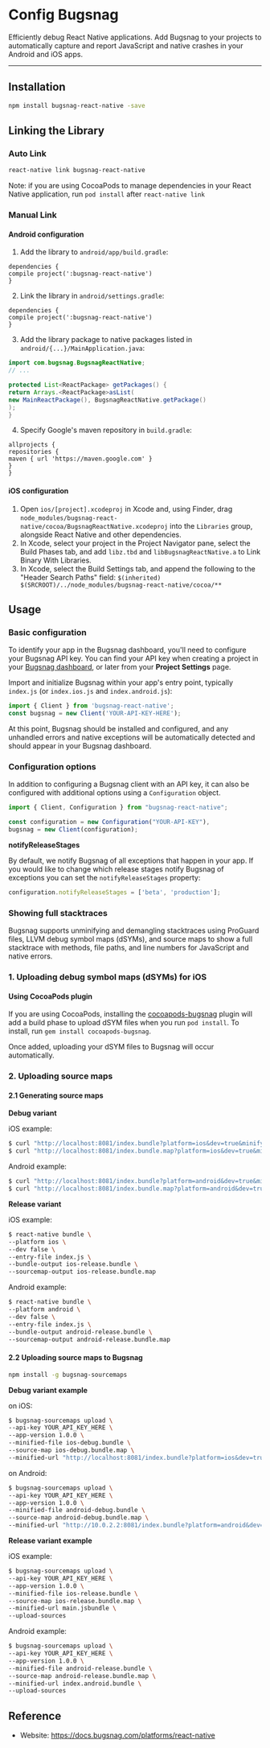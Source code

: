 # Config Bugsnag

Efficiently debug React Native applications. Add Bugsnag to your projects to automatically capture and report JavaScript and native crashes in your Android and iOS apps.

---

## Installation

```bash
npm install bugsnag-react-native -save
```

## Linking the Library

### Auto Link

```bash
react-native link bugsnag-react-native
```

Note: if you are using CocoaPods to manage dependencies in your React Native application, run `pod install` after `react-native link`

### Manual Link

#### Android configuration

1. Add the library to `android/app/build.gradle`:

```
dependencies {
compile project(':bugsnag-react-native')
}
```
2. Link the library in `android/settings.gradle`:

```
dependencies {
compile project(':bugsnag-react-native')
}
```
3.  Add the library package to native packages listed in 
`android/{...}/MainApplication.java`:

```java
import com.bugsnag.BugsnagReactNative;
// ...

protected List<ReactPackage> getPackages() {
return Arrays.<ReactPackage>asList(
new MainReactPackage(), BugsnagReactNative.getPackage()
);
}
```
4. Specify Google's maven repository in `build.gradle`:

```
allprojects {
repositories {
maven { url 'https://maven.google.com' }
}
}
```

#### iOS configuration

1. Open `ios/[project].xcodeproj` in Xcode and, using Finder, drag `node_modules/bugsnag-react-native/cocoa/BugsnagReactNative.xcodeproj` into the `Libraries` group, alongside React Native and other dependencies.
2. In Xcode, select your project in the Project Navigator pane, select the Build Phases tab, and add `libz.tbd` and `libBugsnagReactNative.a` to Link Binary With Libraries.
3. In Xcode, select the Build Settings tab, and append the following to the "Header Search Paths" field: `$(inherited) $(SRCROOT)/../node_modules/bugsnag-react-native/cocoa/**`

## Usage

### Basic configuration

To identify your app in the Bugsnag dashboard, you'll need to configure your Bugsnag API key. You can find your API key when creating a project in your [Bugsnag dashboard](https://app.bugsnag.com/), or later from your **Project Settings** page.

Import and initialize Bugsnag within your app's entry point, typically `index.js` (or `index.ios.js` and `index.android.js`):

```js
import { Client } from 'bugsnag-react-native';
const bugsnag = new Client('YOUR-API-KEY-HERE');
```

At this point, Bugsnag should be installed and configured, and any unhandled errors and native exceptions will be automatically detected and should appear in your Bugsnag dashboard.

### Configuration options

In addition to configuring a Bugsnag client with an API key, it can also be configured with additional options using a `Configuration` object.

```js
import { Client, Configuration } from "bugsnag-react-native";

const configuration = new Configuration("YOUR-API-KEY"),
bugsnag = new Client(configuration);
```

**notifyReleaseStages**

By default, we notify Bugsnag of all exceptions that happen in your app. If you would like to change which release stages notify Bugsnag of exceptions you can set the `notifyReleaseStages` property:

```js
configuration.notifyReleaseStages = ['beta', 'production'];
```

### Showing full stacktraces

Bugsnag supports unminifying and demangling stacktraces using ProGuard files, LLVM debug symbol maps (dSYMs), and source maps to show a full stacktrace with methods, file paths, and line numbers for JavaScript and native errors.

### 1. Uploading debug symbol maps (dSYMs) for iOS

#### Using CocoaPods plugin

If you are using CocoaPods, installing the [cocoapods-bugsnag](https://github.com/bugsnag/cocoapods-bugsnag) plugin will add a build phase to upload dSYM files when you run `pod install`. To install, run `gem install cocoapods-bugsnag`.

Once added, uploading your dSYM files to Bugsnag will occur automatically.

### 2. Uploading source maps

#### 2.1 Generating source maps
**Debug variant**

iOS example:

```bash
$ curl "http://localhost:8081/index.bundle?platform=ios&dev=true&minify=false" > ios-debug.bundle
$ curl "http://localhost:8081/index.bundle.map?platform=ios&dev=true&minify=false" > ios-debug.bundle.map
```
Android example:

```bash
$ curl "http://localhost:8081/index.bundle?platform=android&dev=true&minify=false" > android-debug.bundle
$ curl "http://localhost:8081/index.bundle.map?platform=android&dev=true&minify=false" > android-debug.bundle.map
```

**Release variant**

iOS example:

```bash
$ react-native bundle \
--platform ios \
--dev false \
--entry-file index.js \
--bundle-output ios-release.bundle \
--sourcemap-output ios-release.bundle.map
```
Android example:

```bash
$ react-native bundle \
--platform android \
--dev false \
--entry-file index.js \
--bundle-output android-release.bundle \
--sourcemap-output android-release.bundle.map
```

#### 2.2 Uploading source maps to Bugsnag

```bash
npm install -g bugsnag-sourcemaps
```
**Debug variant example**

on iOS:

```bash
$ bugsnag-sourcemaps upload \
--api-key YOUR_API_KEY_HERE \
--app-version 1.0.0 \
--minified-file ios-debug.bundle \
--source-map ios-debug.bundle.map \
--minified-url "http://localhost:8081/index.bundle?platform=ios&dev=true&minify=false"
```

on Android:

```bash
$ bugsnag-sourcemaps upload \
--api-key YOUR_API_KEY_HERE \
--app-version 1.0.0 \
--minified-file android-debug.bundle \
--source-map android-debug.bundle.map \
--minified-url "http://10.0.2.2:8081/index.bundle?platform=android&dev=true&minify=false"
```

**Release variant example**

iOS example:

```bash
$ bugsnag-sourcemaps upload \
--api-key YOUR_API_KEY_HERE \
--app-version 1.0.0 \
--minified-file ios-release.bundle \
--source-map ios-release.bundle.map \
--minified-url main.jsbundle \
--upload-sources
```
Android example:

```bash
$ bugsnag-sourcemaps upload \
--api-key YOUR_API_KEY_HERE \
--app-version 1.0.0 \
--minified-file android-release.bundle \
--source-map android-release.bundle.map \
--minified-url index.android.bundle \
--upload-sources
```

## Reference

- Website: https://docs.bugsnag.com/platforms/react-native
